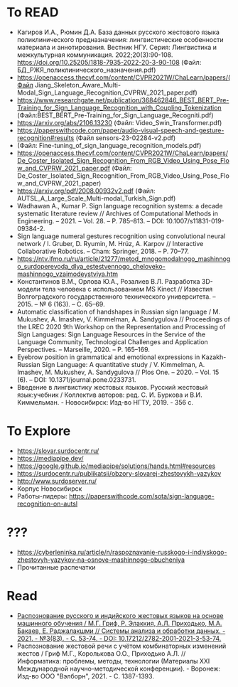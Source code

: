 # To READ
* Кагиров И.А., Рюмин Д.А. База данных русского жестового языка поликлинического предназначения: лингвистические особенности материала и аннотирования. Вестник НГУ. Серия: Лингвистика и межкультурная коммуникация. 2022;20(3):90-108. https://doi.org/10.25205/1818-7935-2022-20-3-90-108 (Файл: БД_РЖЯ_поликлинического_назначения.pdf)
* https://openaccess.thecvf.com/content/CVPR2021W/ChaLearn/papers/(Файл Jiang_Skeleton_Aware_Multi-Modal_Sign_Language_Recognition_CVPRW_2021_paper.pdf)
* https://www.researchgate.net/publication/368462846_BEST_BERT_Pre-Training_for_Sign_Language_Recognition_with_Coupling_Tokenization (Файл:BEST_BERT_Pre-Training_for_Sign_Language_Recogniti.pdf)
* https://arxiv.org/abs/2106.13230 (Файл: Video_Swin_Transformer.pdf)
* https://paperswithcode.com/paper/audio-visual-speech-and-gesture-recognition#results (Файл sensors-23-02284-v2.pdf)
* (Файл: Fine-tuning_of_sign_language_recognition_models.pdf)
* https://openaccess.thecvf.com/content/CVPR2021W/ChaLearn/papers/De_Coster_Isolated_Sign_Recognition_From_RGB_Video_Using_Pose_Flow_and_CVPRW_2021_paper.pdf
(Файл: De_Coster_Isolated_Sign_Recognition_From_RGB_Video_Using_Pose_Flow_and_CVPRW_2021_paper)
* https://arxiv.org/pdf/2008.00932v2.pdf (Файл: AUTSL_A_Large_Scale_Multi-modal_Turkish_Sign.pdf)
* Wadhawan A., Kumar P. Sign language recognition systems: a decade systematic literature review // Archives of Computational Methods in Engineering. – 2021. – Vol. 28. – P. 785–813. – DOI: 10.1007/s11831-019-09384-2.
* Sign language numeral gestures recognition using convolutional neural network / I. Gruber, D. Ryumin, M. Hrúz, A. Karpov // Interactive Collaborative Robotics. – Cham: Springer, 2018. – P. 70–77.
* https://ntv.ifmo.ru/ru/article/21277/metod_mnogomodalnogo_mashinnogo_surdoperevoda_dlya_estestvennogo_cheloveko-mashinnogo_vzaimodeystviya.htm
* Константинов В.М., Орлова Ю.А., Розалиев В.Л. Разработка 3D-модели тела человека с использованием MS Kinect // Известия Волгоградского государственного технического университета. – 2015. – № 6 (163). – C. 65–69.
* Automatic classification of handshapes in Russian sign language / M. Mukushev, A. Imashev, V. Kimmelman, A. Sandygulova // Proceedings of the LREC 2020 9th Workshop on the Representation and Processing of Sign Languages: Sign Language Resources in the Service of the Language Community, Technological Challenges and Application Perspectives. – Marseille, 2020. – P. 165–169.
* Eyebrow position in grammatical and emotional expressions in Kazakh-Russian Sign Language: A quantitative study / V. Kimmelman, A. Imashev, M. Mukushev, A. Sandygulova // Plos One. – 2020. – Vol. 15 (6). – DOI: 10.1371/journal.pone.0233731.
* Введение в лингвистику жестовых языков. Русский жестовый язык:учебник / Коллектив авторов: ред. С. И. Буркова и В.И. Киммельман. - Новосибирск: Изд-во НГТУ, 2019. - 356 с.

# To Explore
* https://slovar.surdocentr.ru/
* https://mediapipe.dev/
* https://google.github.io/mediapipe/solutions/hands.html#resources
* https://surdocentr.ru/publikatsii/obzory-slovarej-zhestovykh-yazykov
* http://www.surdoserver.ru/
* Корпус Новосибирск
* Работы-лидеры: https://paperswithcode.com/sota/sign-language-recognition-on-autsl

# ???
* https://cyberleninka.ru/article/n/raspoznavanie-russkogo-i-indiyskogo-zhestovyh-yazykov-na-osnove-mashinnogo-obucheniya
* Прочитанные распечатки

# Read
* [Распознование русского и индийского жестовых языков на основе машинного обучения / М.Г. Гриф, Р. Элаккия, А.Л. Приходько, М.А. Бакаев, Е. Раджалакшми // Системы анализа и обработки данных. - 2021. - №3(83). - С. 53-74. - DOI: 10.17212/2782-2001-2021-3-53-74.](https://journals.nstu.ru/vestnik/catalogue/contents/view_article?id=27523)
* Распознование жестовой речи с учётом комбинаторных изменений жестов / Гриф М.Г., Королькова О.О., Приходько А.Л. // 	
Информатика: проблемы, методы, технологии (Материалы XXI Международной научно-методической конференции). - Воронеж: Изд-во ООО "Вэлборн", 2021. - C. 1387-1393.